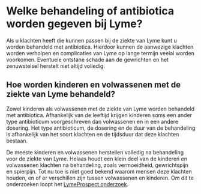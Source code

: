 # Welke behandeling of antibiotica worden gegeven bij Lyme?
Als u klachten heeft die kunnen passen bij de ziekte van Lyme kunt u worden behandeld met antibiotica. Hierdoor kunnen de aanwezige klachten worden verholpen en complicaties van Lyme op lange termijn veelal worden voorkomen. Eventuele ontstane schade aan de gewrichten en het zenuwstelsel herstelt niet altijd volledig.

## Hoe worden kinderen en volwassenen met de ziekte van Lyme behandeld?
Zowel kinderen als volwassenen met de ziekte van Lyme worden behandeld met antibiotica. Afhankelijk van de leeftijd krijgen kinderen soms een ander type antibioticum voorgeschreven dan volwassenen en in een andere dosering. Het type antibioticum, de dosering en de duur van de behandeling is afhankelijk van het soort klachten en de tijdsduur dat deze klachten bestaan.

De meeste kinderen en volwassenen herstellen volledig na behandeling voor de ziekte van Lyme. Helaas houdt een klein deel van de kinderen en volwassenen klachten na behandeling, zoals vermoeidheid, gewrichtspijn en spierpijn. Tot nu toe is niet goed bekend waarom mensen deze klachten houden, en of er verschillen zijn tussen volwassenen en kinderen. Om dit te onderzoeken loopt het [LymeProspect onderzoek](/onderzoek/lymeProspect).
